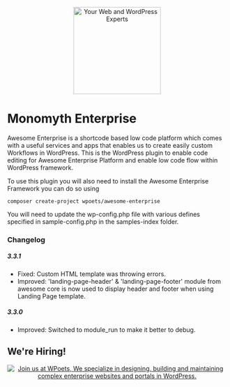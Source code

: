 <p align="center">
	<a href="https://www.wpoets.com/" target="_blank"><img width="200"src="https://www.wpoets.com/wp-content/uploads/2018/05/WPoets-logo-1.svg" alt='Your Web and WordPress Experts'></a>
</p>

# Monomyth Enterprise

Awesome Enterprise is a shortcode based low code platform which comes with a useful services and apps that enables us to create easily custom Workflows in WordPress. This is the WordPress plugin to enable code editing for Awesome Enterprise Platform and enable low code flow within WordPress framework.

To use this plugin you will also need to install the Awesome Enterprise Framework you can do so using

`composer create-project wpoets/awesome-enterprise`

You will need to update the wp-config.php file with various defines specified in sample-config.php in the samples-index folder.


### Changelog  

##### 3.3.1  
* Fixed: Custom HTML template was throwing errors. 
* Improved: 'landing-page-header' & 'landing-page-footer' module from awesome core is now used to display header and footer when using Landing Page template.

##### 3.3.0  
* Improved: Switched to module_run to make it better to debug.  

## We're Hiring!

<p align="center">
<a href="https://www.wpoets.com/careers/"><img src="https://www.wpoets.com/wp-content/uploads/2020/11/work-with-us_1776x312.png" alt="Join us at WPoets, We specialize in designing, building and maintaining complex enterprise websites and portals in WordPress."></a>
</p>
